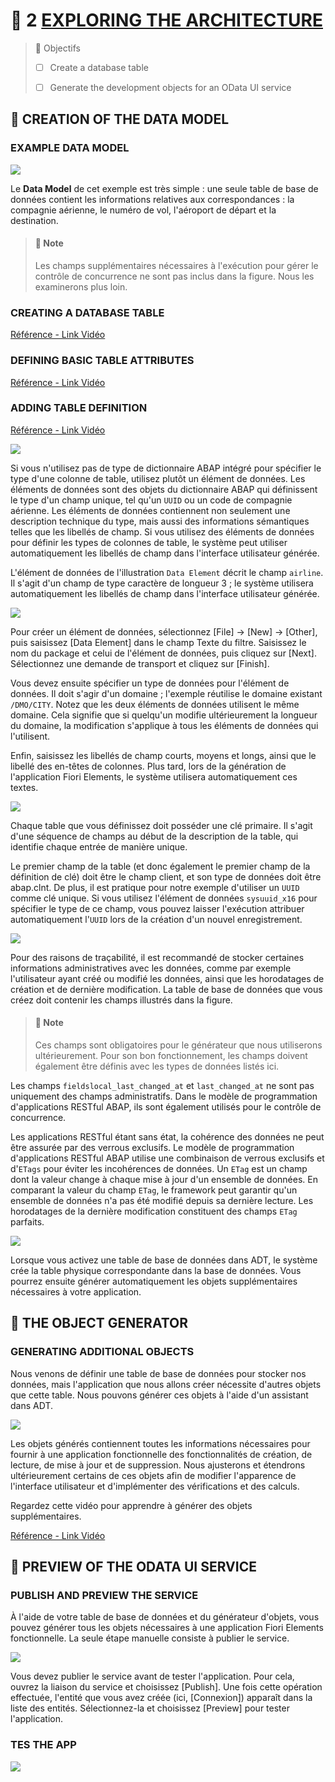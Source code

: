 # 🌸 2 [EXPLORING THE ARCHITECTURE](https://learning.sap.com/learning-journeys/acquire-core-abap-skills/exploring-the-architecture-of-rap_cdfbb8b8-9d94-4c33-bc5d-3d29d8206724)

> 🌺 Objectifs
>
> - [ ] Create a database table
>
> - [ ] Generate the development objects for an OData UI service

## 🌸 CREATION OF THE DATA MODEL

### EXAMPLE DATA MODEL

![](./assets/01_Creating_The_Data_Model_002.png)

Le **Data Model** de cet exemple est très simple : une seule table de base de données contient les informations relatives aux correspondances : la compagnie aérienne, le numéro de vol, l'aéroport de départ et la destination.

> #### 🍧 Note
>
> Les champs supplémentaires nécessaires à l'exécution pour gérer le contrôle de concurrence ne sont pas inclus dans la figure. Nous les examinerons plus loin.

### CREATING A DATABASE TABLE

[Référence - Link Vidéo](https://learning.sap.com/learning-journeys/acquire-core-abap-skills/exploring-the-architecture-of-rap_cdfbb8b8-9d94-4c33-bc5d-3d29d8206724)

### DEFINING BASIC TABLE ATTRIBUTES

[Référence - Link Vidéo](https://learning.sap.com/learning-journeys/acquire-core-abap-skills/exploring-the-architecture-of-rap_cdfbb8b8-9d94-4c33-bc5d-3d29d8206724)

### ADDING TABLE DEFINITION

[Référence - Link Vidéo](https://learning.sap.com/learning-journeys/acquire-core-abap-skills/exploring-the-architecture-of-rap_cdfbb8b8-9d94-4c33-bc5d-3d29d8206724)

![](./assets/01_Creating_The_Data_Model.png)

Si vous n'utilisez pas de type de dictionnaire ABAP intégré pour spécifier le type d'une colonne de table, utilisez plutôt un élément de données. Les éléments de données sont des objets du dictionnaire ABAP qui définissent le type d'un champ unique, tel qu'un `UUID` ou un code de compagnie aérienne. Les éléments de données contiennent non seulement une description technique du type, mais aussi des informations sémantiques telles que les libellés de champ. Si vous utilisez des éléments de données pour définir les types de colonnes de table, le système peut utiliser automatiquement les libellés de champ dans l'interface utilisateur générée.

L'élément de données de l'illustration `Data Element` décrit le champ `airline`. Il s'agit d'un champ de type caractère de longueur 3 ; le système utilisera automatiquement les libellés de champ dans l'interface utilisateur générée.

![](<./assets/01_Creating_The_Data_M%20(1).png>)

Pour créer un élément de données, sélectionnez [File] → [New] → [Other], puis saisissez [Data Element] dans le champ Texte du filtre. Saisissez le nom du package et celui de l'élément de données, puis cliquez sur [Next]. Sélectionnez une demande de transport et cliquez sur [Finish].

Vous devez ensuite spécifier un type de données pour l'élément de données. Il doit s'agir d'un domaine ; l'exemple réutilise le domaine existant `/DMO/CITY`. Notez que les deux éléments de données utilisent le même domaine. Cela signifie que si quelqu'un modifie ultérieurement la longueur du domaine, la modification s'applique à tous les éléments de données qui l'utilisent.

Enfin, saisissez les libellés de champ courts, moyens et longs, ainsi que le libellé des en-têtes de colonnes. Plus tard, lors de la génération de l'application Fiori Elements, le système utilisera automatiquement ces textes.

![](<./assets/01_Creating_The_Data_M%20(2).png>)

Chaque table que vous définissez doit posséder une clé primaire. Il s'agit d'une séquence de champs au début de la description de la table, qui identifie chaque entrée de manière unique.

Le premier champ de la table (et donc également le premier champ de la définition de clé) doit être le champ client, et son type de données doit être abap.clnt. De plus, il est pratique pour notre exemple d'utiliser un `UUID` comme clé unique. Si vous utilisez l'élément de données `sysuuid_x16` pour spécifier le type de ce champ, vous pouvez laisser l'exécution attribuer automatiquement l'`UUID` lors de la création d'un nouvel enregistrement.

![](<./assets/01_Creating_The_Data_M%20(3).png>)

Pour des raisons de traçabilité, il est recommandé de stocker certaines informations administratives avec les données, comme par exemple l'utilisateur ayant créé ou modifié les données, ainsi que les horodatages de création et de dernière modification. La table de base de données que vous créez doit contenir les champs illustrés dans la figure.

> #### 🍧 Note
>
> Ces champs sont obligatoires pour le générateur que nous utiliserons ultérieurement. Pour son bon fonctionnement, les champs doivent également être définis avec les types de données listés ici.

Les champs `fieldslocal_last_changed_at` et `last_changed_at` ne sont pas uniquement des champs administratifs. Dans le modèle de programmation d'applications RESTful ABAP, ils sont également utilisés pour le contrôle de concurrence.

Les applications RESTful étant sans état, la cohérence des données ne peut être assurée par des verrous exclusifs. Le modèle de programmation d'applications RESTful ABAP utilise une combinaison de verrous exclusifs et d'`ETags` pour éviter les incohérences de données. Un `ETag` est un champ dont la valeur change à chaque mise à jour d'un ensemble de données. En comparant la valeur du champ `ETag`, le framework peut garantir qu'un ensemble de données n'a pas été modifié depuis sa dernière lecture. Les horodatages de la dernière modification constituent des champs `ETag` parfaits.

![](<./assets/01_Creating_The_Data_M%20(4).png>)

Lorsque vous activez une table de base de données dans ADT, le système crée la table physique correspondante dans la base de données. Vous pourrez ensuite générer automatiquement les objets supplémentaires nécessaires à votre application.

## 🌸 THE OBJECT GENERATOR

### GENERATING ADDITIONAL OBJECTS

Nous venons de définir une table de base de données pour stocker nos données, mais l'application que nous allons créer nécessite d'autres objets que cette table. Nous pouvons générer ces objets à l'aide d'un assistant dans ADT.

![](./assets/02_Generating_Further_Obje.png)

Les objets générés contiennent toutes les informations nécessaires pour fournir à une application fonctionnelle des fonctionnalités de création, de lecture, de mise à jour et de suppression. Nous ajusterons et étendrons ultérieurement certains de ces objets afin de modifier l'apparence de l'interface utilisateur et d'implémenter des vérifications et des calculs.

Regardez cette vidéo pour apprendre à générer des objets supplémentaires.

[Référence - Link Vidéo](https://learning.sap.com/learning-journeys/acquire-core-abap-skills/exploring-the-architecture-of-rap_cdfbb8b8-9d94-4c33-bc5d-3d29d8206724)

## 🌸 PREVIEW OF THE ODATA UI SERVICE

### PUBLISH AND PREVIEW THE SERVICE

À l'aide de votre table de base de données et du générateur d'objets, vous pouvez générer tous les objets nécessaires à une application Fiori Elements fonctionnelle. La seule étape manuelle consiste à publier le service.

![](<./assets/02_Generating_Further_%20(1).png>)

Vous devez publier le service avant de tester l'application. Pour cela, ouvrez la liaison du service et choisissez [Publish]. Une fois cette opération effectuée, l'entité que vous avez créée (ici, [Connexion]) apparaît dans la liste des entités. Sélectionnez-la et choisissez [Preview] pour tester l'application.

### TES THE APP

![](<./assets/02_Generating_Further_%20(2).png>)
